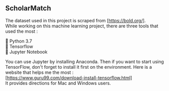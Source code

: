 ScholarMatch
--
The dataset used in this project is scraped from [https://bold.org/].  
While working on this machine learning project, there are three tools that used the most :  

🐍 Python 3.7  
🧱 Tensorflow  
📓 Jupyter Notebook  

You can use Jupyter by installing Anaconda. Then if you want to start using TensorFlow, don't forget to install it first on the environment.
Here is a website that helps me the most :  
[https://www.guru99.com/download-install-tensorflow.html]  
It provides directions for Mac and Windows users.
